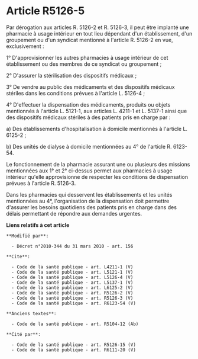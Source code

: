 # Article R5126-5

Par dérogation aux articles R. 5126-2 et R. 5126-3, il peut être implanté une pharmacie à usage intérieur en tout lieu
dépendant d'un établissement, d'un groupement ou d'un syndicat mentionné à l'article R. 5126-2 en vue, exclusivement : 

1° D'approvisionner les autres pharmacies à usage intérieur de cet établissement ou des membres de ce syndicat ou
groupement ; 

2° D'assurer la stérilisation des dispositifs médicaux ; 

3° De vendre au public des médicaments et des dispositifs médicaux stériles dans les conditions prévues à l'article L.
5126-4 ; 

4° D'effectuer la dispensation des médicaments, produits ou objets mentionnés à l'article L. 5121-1, aux articles L. 4211-1
et L. 5137-1 ainsi que des dispositifs médicaux stériles à des patients pris en charge par : 

a) Des établissements d'hospitalisation à domicile mentionnés à l'article L. 6125-2 ; 

b) Des unités de dialyse à domicile mentionnées au 4° de l'article R. 6123-54. 

Le fonctionnement de la pharmacie assurant une ou plusieurs des missions mentionnées aux 1° et 2° ci-dessus permet aux
pharmacies à usage intérieur qu'elle approvisionne de respecter les conditions de dispensation prévues à l'article R.
5126-3. 

Dans les pharmacies qui desservent les établissements et les unités mentionnées au 4°, l'organisation de la dispensation doit
permettre d'assurer les besoins quotidiens des patients pris en charge dans des délais permettant de répondre aux demandes
urgentes.

**Liens relatifs à cet article**

	**Modifié par**:

	  - Décret n°2010-344 du 31 mars 2010 - art. 156

	**Cite**:

	  - Code de la santé publique - art. L4211-1 (V)
	  - Code de la santé publique - art. L5121-1 (V)
	  - Code de la santé publique - art. L5126-4 (V)
	  - Code de la santé publique - art. L5137-1 (V)
	  - Code de la santé publique - art. L6125-2 (V)
	  - Code de la santé publique - art. R5126-2 (V)
	  - Code de la santé publique - art. R5126-3 (V)
	  - Code de la santé publique - art. R6123-54 (V)

	**Anciens textes**:

	  - Code de la santé publique - art. R5104-12 (Ab)

	**Cité par**:

	  - Code de la santé publique - art. R5126-15 (V)
	  - Code de la santé publique - art. R6111-20 (V)
